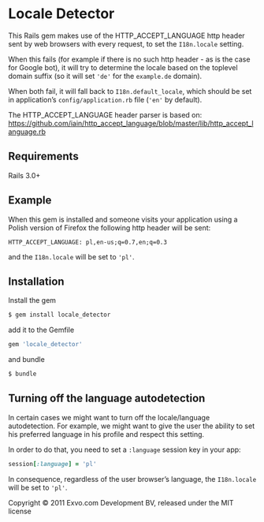 # Locale Detector

This Rails gem makes use of the HTTP_ACCEPT_LANGUAGE http header sent by web browsers with every request, to set the `I18n.locale` setting.

When this fails (for example if there is no such http header - as is the case for Google bot), it will try to determine the locale based on the toplevel domain suffix (so it will set `'de'` for the `example.de` domain).

When both fail, it will fall back to `I18n.default_locale`, which should be set in application’s `config/application.rb` file (`'en'` by default).

The HTTP_ACCEPT_LANGUAGE header parser is based on:
https://github.com/iain/http_accept_language/blob/master/lib/http_accept_language.rb


## Requirements

Rails 3.0+


## Example

When this gem is installed and someone visits your application using a Polish version of Firefox the following http header will be sent:

```
HTTP_ACCEPT_LANGUAGE: pl,en-us;q=0.7,en;q=0.3
```

and the `I18n.locale` will be set to `'pl'`.


## Installation

Install the gem

```bash
$ gem install locale_detector
```

add it to the Gemfile

```ruby
gem 'locale_detector'
```

and bundle

```bash
$ bundle
```


## Turning off the language autodetection

In certain cases we might want to turn off the locale/language autodetection. For example, we might want to give the user the ability to set his preferred language in his profile and respect this setting.

In order to do that, you need to set a `:language` session key in your app:

```ruby
session[:language] = 'pl'
```

In consequence, regardless of the user browser’s language, the `I18n.locale` will be set to `'pl'`.



Copyright © 2011 Exvo.com Development BV, released under the MIT license
